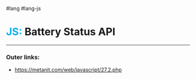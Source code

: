 #lang #lang-js
# <font color="#00b0f0">JS:</font> Battery Status API
---
### Outer links:
- https://metanit.com/web/javascript/27.2.php